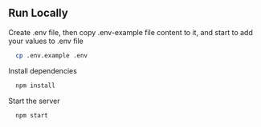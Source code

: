## Run Locally

Create .env file, then copy .env-example file content to it, and start to add your values to .env file

```bash
  cp .env.example .env
```

Install dependencies

```bash
  npm install
```

Start the server

```bash
  npm start
```











